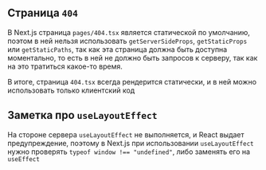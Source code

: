 ## Страница `404`

В Next.js страница `pages/404.tsx` является статической по умолчанию, поэтом в ней нельзя использовать `getServerSideProps`, `getStaticProps` или `getStaticPaths`, так как эта страница должна быть доступна моментально, то есть в ней не должно быть запросов к серверу, так как на это тратиться какое-то время.

В итоге, страница `404.tsx` всегда рендерится статически, и в ней можно использовать только клиентский код

## Заметка про `useLayoutEffect`

На стороне сервера `useLayoutEffect` не выполняется, и React выдает предупреждение, поэтому в Next.js при использовании `useLayoutEffect` нужно проверять `typeof window !== "undefined"`, либо заменять его на `useEffect`
